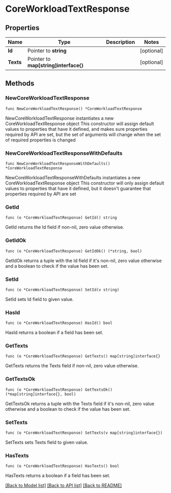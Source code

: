 # CoreWorkloadTextResponse

## Properties

Name | Type | Description | Notes
------------ | ------------- | ------------- | -------------
**Id** | Pointer to **string** |  | [optional] 
**Texts** | Pointer to **map[string]interface{}** |  | [optional] 

## Methods

### NewCoreWorkloadTextResponse

`func NewCoreWorkloadTextResponse() *CoreWorkloadTextResponse`

NewCoreWorkloadTextResponse instantiates a new CoreWorkloadTextResponse object
This constructor will assign default values to properties that have it defined,
and makes sure properties required by API are set, but the set of arguments
will change when the set of required properties is changed

### NewCoreWorkloadTextResponseWithDefaults

`func NewCoreWorkloadTextResponseWithDefaults() *CoreWorkloadTextResponse`

NewCoreWorkloadTextResponseWithDefaults instantiates a new CoreWorkloadTextResponse object
This constructor will only assign default values to properties that have it defined,
but it doesn't guarantee that properties required by API are set

### GetId

`func (o *CoreWorkloadTextResponse) GetId() string`

GetId returns the Id field if non-nil, zero value otherwise.

### GetIdOk

`func (o *CoreWorkloadTextResponse) GetIdOk() (*string, bool)`

GetIdOk returns a tuple with the Id field if it's non-nil, zero value otherwise
and a boolean to check if the value has been set.

### SetId

`func (o *CoreWorkloadTextResponse) SetId(v string)`

SetId sets Id field to given value.

### HasId

`func (o *CoreWorkloadTextResponse) HasId() bool`

HasId returns a boolean if a field has been set.

### GetTexts

`func (o *CoreWorkloadTextResponse) GetTexts() map[string]interface{}`

GetTexts returns the Texts field if non-nil, zero value otherwise.

### GetTextsOk

`func (o *CoreWorkloadTextResponse) GetTextsOk() (*map[string]interface{}, bool)`

GetTextsOk returns a tuple with the Texts field if it's non-nil, zero value otherwise
and a boolean to check if the value has been set.

### SetTexts

`func (o *CoreWorkloadTextResponse) SetTexts(v map[string]interface{})`

SetTexts sets Texts field to given value.

### HasTexts

`func (o *CoreWorkloadTextResponse) HasTexts() bool`

HasTexts returns a boolean if a field has been set.


[[Back to Model list]](../README.md#documentation-for-models) [[Back to API list]](../README.md#documentation-for-api-endpoints) [[Back to README]](../README.md)


